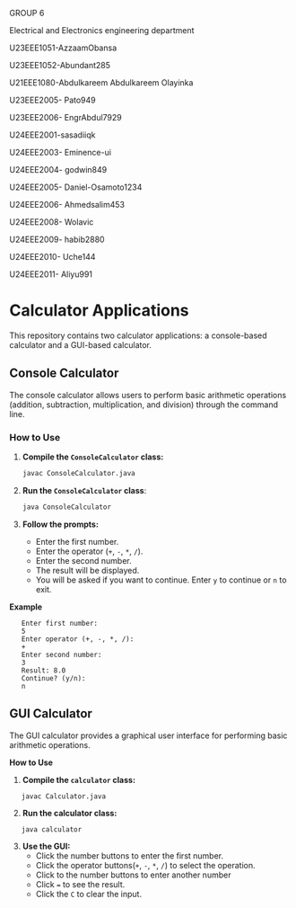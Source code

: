 GROUP 6

Electrical and Electronics engineering department

U23EEE1051-AzzaamObansa

U23EEE1052-Abundant285

U21EEE1080-Abdulkareem Abdulkareem Olayinka

U23EEE2005- Pato949

U23EEE2006- EngrAbdul7929

U24EEE2001-sasadiiqk

U24EEE2003- Eminence-ui

U24EEE2004- godwin849

U24EEE2005- Daniel-Osamoto1234

U24EEE2006- Ahmedsalim453

U24EEE2008- Wolavic

U24EEE2009- habib2880

U24EEE2010- Uche144

U24EEE2011- Aliyu991



# Calculator Applications

This repository contains two calculator applications: a console-based calculator and a GUI-based calculator.

## Console Calculator

The console calculator allows users to perform basic arithmetic operations (addition, subtraction, multiplication, and division) through the command line.

### How to Use

1. **Compile the `ConsoleCalculator` class:**

   ```sh
   javac ConsoleCalculator.java
   ```

2. **Run the `ConsoleCalculator` class**:

   ```sh
   java ConsoleCalculator
   ```

3. **Follow the prompts:**
   - Enter the first number.
   - Enter the operator (`+`, `-`, `*`, `/`).
   - Enter the second number.
   - The result will be displayed.
   - You will be asked if you want to continue. Enter `y` to continue or `n` to exit.

**Example**

```
   Enter first number:
   5
   Enter operator (+, -, *, /):
   +
   Enter second number:
   3
   Result: 8.0
   Continue? (y/n):
   n
```

## GUI Calculator

The GUI calculator provides a graphical user interface for performing basic arithmetic operations.

**How to Use**

1. **Compile the `calculator` class:**

```
   javac Calculator.java
```

2. **Run the calculator class:**

```
   java calculator
```

3. **Use the GUI:**
   - Click the number buttons to enter the first number.
   - Click the operator buttons(`+`, `-`, `*`, `/`) to select the operation.
   - Click to the number buttons to enter another number
   - Click `=` to see the result.
   - Click the `C` to clear the input.



